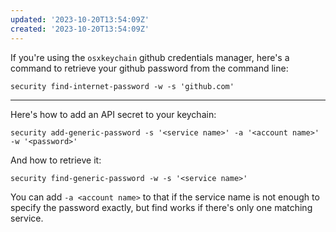 ```yaml
---
updated: '2023-10-20T13:54:09Z'
created: '2023-10-20T13:54:09Z'
---
```

If you're using the `osxkeychain` github credentials manager, here's a command to retrieve your github password from the command line:

`security find-internet-password -w -s 'github.com'`

----------

Here's how to add an API secret to your keychain:

`security add-generic-password -s '<service name>' -a '<account name>' -w '<password>'`

And how to retrieve it:

`security find-generic-password -w -s '<service name>'`

You can add `-a <account name>` to that if the service name is not enough to specify the password exactly, but find works if there's only one matching service.